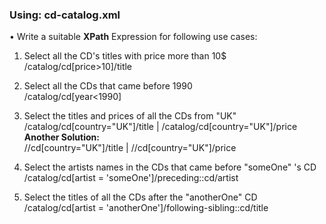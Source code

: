 ### Using: cd-catalog.xml

• Write a suitable **XPath** Expression for following use cases:

1. Select all the CD's titles with price more than 10$   
/catalog/cd[price>10]/title

2. Select all the CDs that came before 1990  
/catalog/cd[year<1990]

3. Select the titles and prices of all the CDs from "UK"  
/catalog/cd[country="UK"]/title | /catalog/cd[country="UK"]/price  
**Another Solution:**   
//cd[country="UK"]/title | //cd[country="UK"]/price

4. Select the artists names in the CDs that came before "someOne" 's CD  
/catalog/cd[artist = 'someOne']/preceding::cd/artist

5. Select the titles of all the CDs after the "anotherOne" CD  
/catalog/cd[artist = 'anotherOne']/following-sibling::cd/title
